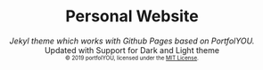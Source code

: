 <div align="center">
    <h1>Personal Website</h1>
    <i>Jekyl theme which works with Github Pages based on PortfolYOU.</i>
    <br>Updated with Support for Dark and Light theme<br>
    <sub><sup>© 2019 portfolYOU, licensed under the <a href="./LICENSE">MIT License</a>.</sup></sub>
</div>
